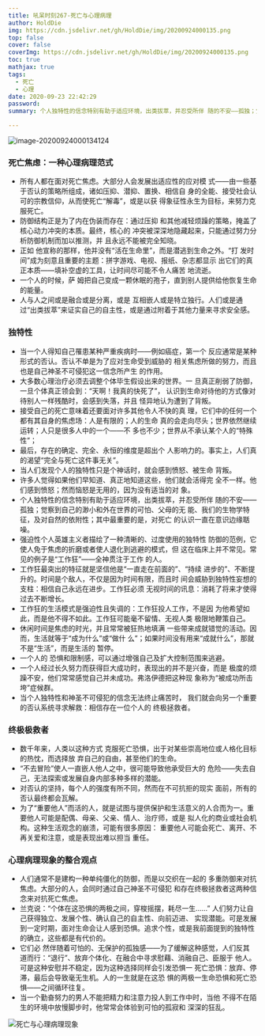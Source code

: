 ```yaml
---
title: 吼呆时刻267-死亡与心理病理
author: HoldDie
img: https://cdn.jsdelivr.net/gh/HoldDie/img/20200924000135.png
top: false
cover: false
coverImg: https://cdn.jsdelivr.net/gh/HoldDie/img/20200924000135.png
toc: true
mathjax: true
tags:
  - 死亡
  - 心理
date: 2020-09-23 22:42:29
password:
summary: 个人独特性的信念特别有助于适应环境，出类拔萃，并忍受所伴 随的不安——孤独；觉察到自己的渺小和外在世界的可怕、父母的无 能、我们的生物学特征，及对自然的依附性；其中最重要的是，对死亡的认识一直在意识边缘聒噪。

---
```


![image-20200924000134124](https://cdn.jsdelivr.net/gh/HoldDie/img/20200924000135.png)



### 死亡焦虑：一种心理病理范式

- 所有人都在面对死亡焦虑。大部分人会发展出适应性的应对模 式——由一些基于否认的策略所组成，诸如压抑、潜抑、置换、相信自 身的全能、接受社会认可的宗教信仰，从而使死亡“解毒”，或是以获 得象征性永生为目标，来努力克服死亡。
- 防御结构正是为了内在伪装而存在：通过压抑 和其他减轻烦躁的策略，掩盖了核心动力冲突的本质。最终，核心的 冲突被深深地隐藏起来，只能通过努力分析防御机制而加以推测，并 且永远不能被完全知晓。
- 正如 他宣称的那样，他并没有“活在生命里”，而是潜逃到生命之外。“打 发时间”成为刻意且重要的主题：拼字游戏、电视、报纸、杂志都显示 出它们的真正本质——填补空虚的工具，让时间尽可能不令人痛苦 地流逝。
- 一个人的时候，萨 姆把自己变成一颗休眠的孢子，直到别人提供给他恢复生命的能量。
- 人与人之间或是融合或是分离，或是 互相嵌人或是特立独行。人们或是通过“出类拔萃”来证实自己的自主性，或是通过附着于其他力量来寻求安全感。

### 独特性

- 当一个人得知自己罹患某种严重疾病时——例如癌症，第一个 反应通常是某种形式的否认。否认不单是为了应对生命受到威胁的 相关焦虑所做的努力，而且也是自己神圣不可侵犯这一信念所产生 的作用。
- 大多数心理治疗必须去调整个体毕生假设出来的世界。一 旦真正削弱了防御，一旦个体真正领会到：“天啊！我真的快死了”， 认识到生命对待他的方式像对待别人一样残酷时，会感到失落，并且 怪异地认为遭到了背叛。
- 接受自己的死亡意味着还要面对许多其他令人不快的真 理，它们中的任何一个都有其自身的焦虑场：人是有限的；人的生命 真的会走向尽头；世界依然继续运转；人只是很多人中的一个——不 多也不少；世界从不承认某个人的“特殊性”；
- 最后，存在的确定、完全、永恒的维度是超出个 人影响力的。事实上，人们真的渴望“完全与死亡这件事无关”。
- 当人们发现个人的独特性只是个神话时，就会感到愤怒、被生命 背叛。
- 许多人觉得如果他们早知道、真正地知道这些，他们就会活得完 全不一样。他们感到愤怒；然而恼怒是无用的，因为没有适当的对 象。
- 个人独特性的信念特别有助于适应环境，出类拔萃，并忍受所伴 随的不安——孤独；觉察到自己的渺小和外在世界的可怕、父母的无 能、我们的生物学特征，及对自然的依附性；其中最重要的是，对死亡 的认识一直在意识边缘聒噪。
- 强迫性个人英雄主义者描绘了一种清晰的、过度使用的独特性 防御的范例，它使人免于焦虑的折磨或者使人退化到逃避的模式，但 这在临床上并不常见。常见的例子是“工作狂”——全神贯注于工作 的人。
- 工作狂最突出的特征就是坚信他是“一直走在前面的”、“持续 进步的”、不断提升的。时间是个敌人，不仅是因为时间有限，而且时 间会威胁到独特性妄想的支柱：相信自己永远在进步。工作狂必须 无视时间的讯息：消耗了将来才使得过去不断增长。
- 工作狂的生活模式是强迫性且失调的：工作狂投人工作，不是因 为他希望如此，而是他不得不如此。工作狂可能毫不留情、无视人类 极限地鞭策自己。
- 休闲时间是焦虑的时光，并且常常被狂热地填满 一些带来成就错觉的活动。因而，生活就等于“成为什么”或“做什 么”；如果时间没有用来“成就什么”，那就不是“生活”，而是生活的 暂停。
- 一个人的 恐惧和限制感，可以通过增强自己及扩大控制范围来逃避。
- 一个人经过长久努力而获得巨大成功时，表现出的并不是兴奋，而是 极度的烦躁不安，他们常常感觉自己并未成功。弗洛伊德把这种现 象称为“被成功所击垮”症候群。
- 当个人独特性和神圣不可侵犯的信念无法终止痛苦时， 我们就会向另一个重要的否认系统寻求解救：相信存在一位个人的 终极拯救者。

### 终极极救者

- 数千年来，人类以这种方式 克服死亡恐惧，出于对某些崇高地位或人格化目标的热忱，而选择放 弃自己的自由，甚至他们的生命。
- “不去冒险”使人一直嵌人他人之中，很可能导致他承受巨大的 危险——失去自己，无法探索或发展自身内部多种多样的潜能。
- 对否认的坚持，每个人的强度有所不同，然而在不可抗拒的现实 面前，所有的否认最终都会瓦解。
- 为了“重要他人”而活的人，就是试图与提供保护和生活意义的人合而为一。重要他人可能是配偶、母亲、父亲、情人、治疗师，或是 拟人化的商业或社会机构。这种生活观念的崩溃，可能有很多原因： 重要他人可能会死亡、离开、不再关爱和注意，或是表现出难以担当 重任。

### 心理病理现象的整合观点

- 人们通常不是建构一种单纯僵化的防御，而是以交织在一起的 多重防御来对抗焦虑。大部分的人，会同时通过自己神圣不可侵犯 和存在终极拯救者这两种信念来对抗死亡焦虑。
- 兰克说：“个体在这恐惧的两极之间，穿梭摇摆，耗尽一生……” 人们努力让自己获得独立、发展个性、确认自己的自主性、向前迈进、 实现潜能。可是发展到一定时期，面对生命会让人感到恐惧。追求个性，或是我前面提到的独特性的确立，这些都是有代价的。
- 它们必 然伴随着可怕的、无保护的孤独感——为了缓解这种感觉，人们反其 道而行：“退行”、放弃个体化、在融合中寻求慰藉、消融自己、臣服于 他人。可是这种安慰并不稳定，因为这种选择同样会引发恐惧一 死亡恐惧：放弃、停滞，最后会导致毫无生机。人的一生就是在这恐 惧的两极一生命恐惧和死亡恐惧——之间循环往复。
- 当一个勤奋努力的男人不能把精力和注意力投人到工作中时，当他 不得不在陌生的环境中放慢脚步时，他常常会体验到可怕的孤寂和 深深的狂乱。

![死亡与心理病理现象](https://cdn.jsdelivr.net/gh/HoldDie/img/20200923235630.png)